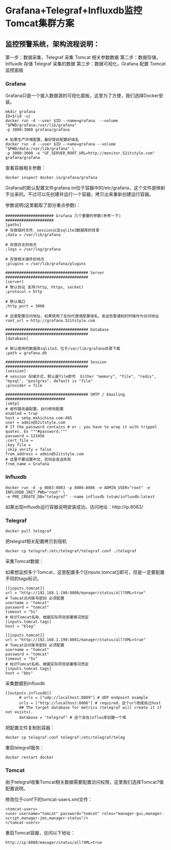 # Grafana+Telegraf+Influxdb监控Tomcat集群方案


## 监控预警系统，架构流程说明：

第一步：数据采集，Telegraf 采集 Tomcat 相关参数数据
第二步：数据存储，Influxdb 存储 Telegraf 采集的数据
第三步：数据可视化，Grafana 配置 Tomcat 监控面板

### Grafana
Grafana只是一个接入数据源的可视化面板，这里为了方便，我们选择Docker安装。

```
mkdir grafana
ID=$(id -u)
docker run -d --user $ID --name=grafana  --volume "$PWD/grafana:/var/lib/grafana" 
-p 3000:3000 grafana/grafana

# 如果生产环境配置，最好提前配置好域名
docker run -d --user $ID --name=grafana --volume "$PWD/data:/var/lib/grafana" \
-p 3000:3000 -e "GF_SERVER_ROOT_URL=http://monitor.52itstyle.com" grafana/grafana
```

查看容器相关参数：
```
docker inspect docker.io/grafana/grafana
```

Grafana的默认配置文件grafana.ini位于容器中的/etc/grafana，这个文件是映射不出来的。不过可以先创建并运行一个容器，拷贝出来重新创建运行容器。

参数说明(这里截取了部分重点参数)：

```
##################### Grafana 几个重要的参数(参考一下) #####################
[paths]
# 存放临时文件、session以及sqlite3数据库的目录
;data = /var/lib/grafana

# 存放日志的地方
;logs = /var/log/grafana

# 存放相关插件的地方
;plugins = /var/lib/grafana/plugins

#################################### Server ####################################
[server]
# 默认协议 支持(http, https, socket)
;protocol = http

# 默认端口
;http_port = 3000

# 这里配置访问地址，如果使用了反向代理请配置域名，发送告警通知的时候作为访问地址
root_url = http://grafana.52itstyle.com

#################################### Database ####################################
[database]

# 默认使用的数据库sqlite3，位于/var/lib/grafana目录下面
;path = grafana.db

#################################### Session ####################################
[session]
# session 存储方式，默认是file即可  Either "memory", "file", "redis", "mysql", "postgres", default is "file"
;provider = file

#################################### SMTP / Emailing ##########################
[smtp]
# 邮件服务器配置，自行修改配置
enabled = true
host = smtp.mxhichina.com:465
user = admin@52itstyle.com
# If the password contains # or ; you have to wrap it with trippel quotes. Ex """#password;"""
password = 123456
;cert_file =
;key_file =
;skip_verify = false
from_address = admin@52itstyle.com
# 这里不要设置中文，否则会发送失败
from_name = Grafana
```

### Influxdb

```
docker run -d -p 8083:8083 -p 8086:8086 -e ADMIN_USER="root" -e INFLUXDB_INIT_PWD="root" \
-e PRE_CREATE_DB="telegraf" --name influxdb tutum/influxdb:latest

```

如果出现influxdb运行容器说明安装成功。访问地址：http://ip:8083/

### Telegraf
```
docker pull telegraf
```
把telegraf相关配置拷贝到宿机
```
docker cp telegraf:/etc/telegraf/telegraf.conf ./telegraf
```

采集Tomcat数据：

如果想监控多个Tomcat，这里配置多个[[inputs.tomcat]]即可，但是一定要配置不同的tags标识。

```
[[inputs.tomcat]]
url = "http://192.168.1.190:8080/manager/status/all?XML=true"
# Tomcat访问账号密码 必须配置
username = "tomcat"
password = "tomcat"
timeout = "5s"
# 标识Tomcat名称、根据实际项目部署情况而定
[inputs.tomcat.tags]
host = "blog"

[[inputs.tomcat]]
url = "http://192.168.1.190:8081/manager/status/all?XML=true"
# Tomcat访问账号密码 必须配置
username = "tomcat"
password = "tomcat"
timeout = "5s"
# 标识Tomcat名称、根据实际项目部署情况而定
[inputs.tomcat.tags]
host = "bbs"
```

采集数据到influxdb

```
[[outputs.influxdb]]
      # urls = ["udp://localhost:8089"] # UDP endpoint example
      urls = ["http://localhost:8086"] # required，这个url改成自己host
      ## The target database for metrics (telegraf will create it if not exists).
      database = "telegraf" # 这个会在influx库创建一个库
```
把配置文件复制到容器：

```
docker cp telegraf.conf telegraf:/etc/telegraf/teleg
```
重启telegraf服务：
```
docker restart docker
```

### Tomcat
由于telegraf收集Tomcat相关数据需要配置访问权限，这里我们选择Tomcat7做配置说明。

修改位于conf下的tomcat-users.xml文件：
```
<tomcat-users>
<user username="tomcat" password="tomcat" roles="manager-gui,manager-script,manager-jmx,manager-status"/>
</tomcat-users>
```
重启Tomcat容器，访问以下地址：
```
http://ip:8080/manager/status/all?XML=true
```
